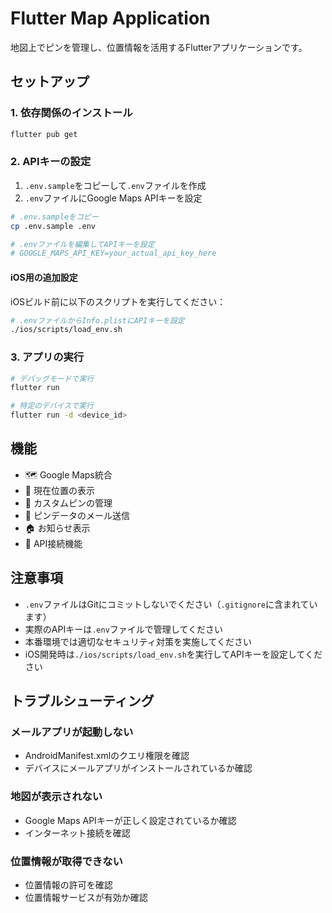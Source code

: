 # Flutter Map Application

地図上でピンを管理し、位置情報を活用するFlutterアプリケーションです。

## セットアップ

### 1. 依存関係のインストール

```bash
flutter pub get
```

### 2. APIキーの設定

1. `.env.sample`をコピーして`.env`ファイルを作成
2. `.env`ファイルにGoogle Maps APIキーを設定

```bash
# .env.sampleをコピー
cp .env.sample .env

# .envファイルを編集してAPIキーを設定
# GOOGLE_MAPS_API_KEY=your_actual_api_key_here
```

#### iOS用の追加設定
iOSビルド前に以下のスクリプトを実行してください：

```bash
# .envファイルからInfo.plistにAPIキーを設定
./ios/scripts/load_env.sh
```

### 3. アプリの実行

```bash
# デバッグモードで実行
flutter run

# 特定のデバイスで実行
flutter run -d <device_id>
```

## 機能

- 🗺️ Google Maps統合
- 📍 現在位置の表示
- 📌 カスタムピンの管理
- 📧 ピンデータのメール送信
- 🏠 お知らせ表示
- 🔌 API接続機能

## 注意事項

- `.env`ファイルはGitにコミットしないでください（`.gitignore`に含まれています）
- 実際のAPIキーは`.env`ファイルで管理してください
- 本番環境では適切なセキュリティ対策を実施してください
- iOS開発時は`./ios/scripts/load_env.sh`を実行してAPIキーを設定してください

## トラブルシューティング

### メールアプリが起動しない
- AndroidManifest.xmlのクエリ権限を確認
- デバイスにメールアプリがインストールされているか確認

### 地図が表示されない
- Google Maps APIキーが正しく設定されているか確認
- インターネット接続を確認

### 位置情報が取得できない
- 位置情報の許可を確認
- 位置情報サービスが有効か確認
